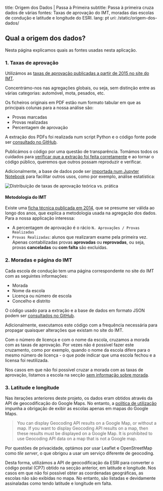 title: Origem dos Dados | Passa à Primeira
subtitle: Passa à primeira cruza dados de várias fontes: Taxas de aprovação do IMT, moradas das escolas de condução e latitude e longitude do ESRI.
lang: pt
uri: /static/origem-dos-dados/

## Qual a origem dos dados?

Nesta página explicamos quais as fontes usadas nesta aplicação.

### 1. Taxas de aprovação

Utilizámos as [taxas de aprovação publicadas a partir de 2015 no site do IMT](https://www.imt-ip.pt/sites/IMTT/Portugues/EnsinoConducao/taxasdeaprovacao/Paginas/TaxasdeAprovacao.aspx").

Concentrámo-nos nas agregações globais, ou seja, sem distinção entre as várias categorias: automóvel, mota, pesados, etc.

Os ficheiros originais em PDF estão num formato tabular em que as principais colunas para a nossa análise são:

- Provas marcadas
- Provas realizadas
- Percentagem de aprovação

A extração dos PDFs foi realizada num script Python e o código fonte pode ser [consultado no GitHub](https://github.com/codecadre/imt-pass-rates/blob/master/parse.ipynb).

Publicámos o código por uma questão de transparência. Tomámos todos os cuidados para [verificar que a extração foi feita corretamente](https://github.com/codecadre/imt-pass-rates/blob/master/quality-control.ipynb) e ao tornar o código público, queremos que outros possam reproduzir e verificar.

Adicionalmente, a base de dados pode ser [importada num Jupyter Notebook](https://github.com/codecadre/imt-pass-rates/blob/master/demo.ipynb) para facilitar outros usos, como por exemplo, análise estatística:

![Distribuição de taxas de aprovação teórica vs. prática](/img/pages/data-sources/demo.png "Distribuição de taxas de aprovação teórica vs. prática")

#### Metodologia do IMT

Existe uma [ficha técnica publicada em 2014](https://www.imt-ip.pt/sites/IMTT/Portugues/EnsinoConducao/taxasdeaprovacao/Paginas/TaxasdeAprovacao.aspx"), que se presume ser válida ao longo dos anos, que explica a metodologia usada na agregação dos dados. Para a nossa applicação interessa:
- A percentagem de aprovação é o rácio `N. Aprovações / Provas Realizadas`
- `Provas Realizadas`: alunos que realizaram exame pela primeira vez. Apenas contabilizadas provas **aprovadas** ou **reprovadas**, ou seja, provas **canceladas** ou **com falta** são excluídas.

### 2. Moradas e página do IMT

Cada escola de condução tem uma página correspondente no site do IMT com as seguintes informações:

- Morada
- Nome da escola
- Licença ou número de escola
- Concelho e distrito

O código usado para a extração e a base de dados em formato JSON podem ser [consultados no GitHub](https://github.com/codecadre/imt-school-addresses).

Adicionalmente, executamos este código com a frequência necessária para propagar quaisquer alterações que existam no site do IMT.

Com o número de licença e com o nome da escola, cruzamos a morada com as taxas de aprovação. Por vezes não é possivel fazer este cruzamento, como por exemplo, quando o nome da escola difere para o mesmo número de licença - o que pode indicar que uma escola fechou e a licensa foi reutilizada.

Nos casos em que não foi possível cruzar a morada com as taxas de aprovação, listamos a escola na secção [sem informação sobre morada](https://passaprimeira.xyz/distritos-regioes/sem-info/).

### 3. Latitude e longitude

Nas iterações anteriores deste projeto, os dados eram obtidos através da API de geocodificação do Google Maps. No entanto, a [política de utilização](https://developers.google.com/maps/documentation/geocoding/policies) impunha a obrigação de exibir as escolas apenas em mapas do Google Maps.

> You can display Geocoding API results on a Google Map, or without a map. If you want to display Geocoding API results on a map, then these results must be displayed on a Google Map. It is prohibited to use Geocoding API data on a map that is not a Google map.

Por questões de privacidade, optámos por usar Leaflet e OpenStreetMap como _tile server_, o que obrigou a usar um serviço diferente de geocoding.

Desta forma, utilizámos a API de geocodificação da ESRI para converter o código postal (CP7) obtido na secção anterior, em latitude e longitude. Nos casos em que não foi possível obter as coordenadas geográficas, as escolas não são exibidas no mapa. No entanto, são listadas e devidamente assinaladas como tendo latitude e longitude em falta.
